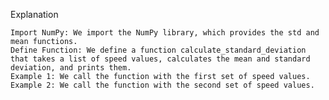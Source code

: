 Explanation

    Import NumPy: We import the NumPy library, which provides the std and mean functions.
    Define Function: We define a function calculate_standard_deviation that takes a list of speed values, calculates the mean and standard deviation, and prints them.
    Example 1: We call the function with the first set of speed values.
    Example 2: We call the function with the second set of speed values.